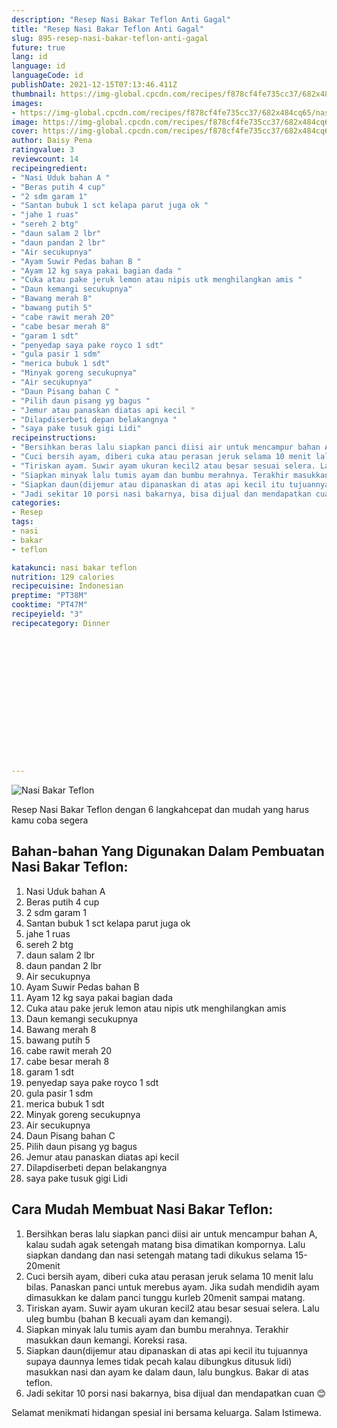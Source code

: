 ```yaml
---
description: "Resep Nasi Bakar Teflon Anti Gagal"
title: "Resep Nasi Bakar Teflon Anti Gagal"
slug: 895-resep-nasi-bakar-teflon-anti-gagal
future: true
lang: id
language: id
languageCode: id
publishDate: 2021-12-15T07:13:46.411Z 
thumbnail: https://img-global.cpcdn.com/recipes/f878cf4fe735cc37/682x484cq65/nasi-bakar-teflon-foto-resep-utama.webp
images:
- https://img-global.cpcdn.com/recipes/f878cf4fe735cc37/682x484cq65/nasi-bakar-teflon-foto-resep-utama.webp
image: https://img-global.cpcdn.com/recipes/f878cf4fe735cc37/682x484cq65/nasi-bakar-teflon-foto-resep-utama.webp
cover: https://img-global.cpcdn.com/recipes/f878cf4fe735cc37/682x484cq65/nasi-bakar-teflon-foto-resep-utama.webp
author: Daisy Pena
ratingvalue: 3
reviewcount: 14
recipeingredient:
- "Nasi Uduk bahan A "
- "Beras putih 4 cup"
- "2 sdm garam 1"
- "Santan bubuk 1 sct kelapa parut juga ok "
- "jahe 1 ruas"
- "sereh 2 btg"
- "daun salam 2 lbr"
- "daun pandan 2 lbr"
- "Air secukupnya"
- "Ayam Suwir Pedas bahan B "
- "Ayam 12 kg saya pakai bagian dada "
- "Cuka atau pake jeruk lemon atau nipis utk menghilangkan amis "
- "Daun kemangi secukupnya"
- "Bawang merah 8"
- "bawang putih 5"
- "cabe rawit merah 20"
- "cabe besar merah 8"
- "garam 1 sdt"
- "penyedap saya pake royco 1 sdt"
- "gula pasir 1 sdm"
- "merica bubuk 1 sdt"
- "Minyak goreng secukupnya"
- "Air secukupnya"
- "Daun Pisang bahan C "
- "Pilih daun pisang yg bagus "
- "Jemur atau panaskan diatas api kecil "
- "Dilapdiserbeti depan belakangnya "
- "saya pake tusuk gigi Lidi"
recipeinstructions:
- "Bersihkan beras lalu siapkan panci diisi air untuk mencampur bahan A, kalau sudah agak setengah matang bisa dimatikan kompornya. Lalu siapkan dandang dan nasi setengah matang tadi dikukus selama 15-20menit"
- "Cuci bersih ayam, diberi cuka atau perasan jeruk selama 10 menit lalu bilas. Panaskan panci untuk merebus ayam. Jika sudah mendidih ayam dimasukkan ke dalam panci tunggu kurleb 20menit sampai matang."
- "Tiriskan ayam. Suwir ayam ukuran kecil2 atau besar sesuai selera. Lalu uleg bumbu (bahan B kecuali ayam dan kemangi)."
- "Siapkan minyak lalu tumis ayam dan bumbu merahnya. Terakhir masukkan daun kemangi. Koreksi rasa."
- "Siapkan daun(dijemur atau dipanaskan di atas api kecil itu tujuannya supaya daunnya lemes tidak pecah kalau dibungkus ditusuk lidi) masukkan nasi dan ayam ke dalam daun, lalu bungkus. Bakar di atas teflon."
- "Jadi sekitar 10 porsi nasi bakarnya, bisa dijual dan mendapatkan cuan 😊"
categories:
- Resep
tags:
- nasi
- bakar
- teflon

katakunci: nasi bakar teflon 
nutrition: 129 calories
recipecuisine: Indonesian
preptime: "PT38M"
cooktime: "PT47M"
recipeyield: "3"
recipecategory: Dinner


     
    
    
    
    
    
    
    
    
    
    
      
    
---
```



![Nasi Bakar Teflon](https://img-global.cpcdn.com/recipes/f878cf4fe735cc37/682x484cq65/nasi-bakar-teflon-foto-resep-utama.webp)

Resep Nasi Bakar Teflon    dengan 6 langkahcepat dan mudah yang harus kamu coba segera

<!--inarticleads1-->

## Bahan-bahan Yang Digunakan Dalam Pembuatan Nasi Bakar Teflon:

1. Nasi Uduk bahan A 
1. Beras putih 4 cup
1. 2 sdm garam 1
1. Santan bubuk 1 sct kelapa parut juga ok 
1. jahe 1 ruas
1. sereh 2 btg
1. daun salam 2 lbr
1. daun pandan 2 lbr
1. Air secukupnya
1. Ayam Suwir Pedas bahan B 
1. Ayam 12 kg saya pakai bagian dada 
1. Cuka atau pake jeruk lemon atau nipis utk menghilangkan amis 
1. Daun kemangi secukupnya
1. Bawang merah 8
1. bawang putih 5
1. cabe rawit merah 20
1. cabe besar merah 8
1. garam 1 sdt
1. penyedap saya pake royco 1 sdt
1. gula pasir 1 sdm
1. merica bubuk 1 sdt
1. Minyak goreng secukupnya
1. Air secukupnya
1. Daun Pisang bahan C 
1. Pilih daun pisang yg bagus 
1. Jemur atau panaskan diatas api kecil 
1. Dilapdiserbeti depan belakangnya 
1. saya pake tusuk gigi Lidi



<!--inarticleads2-->

## Cara Mudah Membuat Nasi Bakar Teflon:

1. Bersihkan beras lalu siapkan panci diisi air untuk mencampur bahan A, kalau sudah agak setengah matang bisa dimatikan kompornya. Lalu siapkan dandang dan nasi setengah matang tadi dikukus selama 15-20menit
1. Cuci bersih ayam, diberi cuka atau perasan jeruk selama 10 menit lalu bilas. Panaskan panci untuk merebus ayam. Jika sudah mendidih ayam dimasukkan ke dalam panci tunggu kurleb 20menit sampai matang.
1. Tiriskan ayam. Suwir ayam ukuran kecil2 atau besar sesuai selera. Lalu uleg bumbu (bahan B kecuali ayam dan kemangi).
1. Siapkan minyak lalu tumis ayam dan bumbu merahnya. Terakhir masukkan daun kemangi. Koreksi rasa.
1. Siapkan daun(dijemur atau dipanaskan di atas api kecil itu tujuannya supaya daunnya lemes tidak pecah kalau dibungkus ditusuk lidi) masukkan nasi dan ayam ke dalam daun, lalu bungkus. Bakar di atas teflon.
1. Jadi sekitar 10 porsi nasi bakarnya, bisa dijual dan mendapatkan cuan 😊




Selamat menikmati hidangan spesial ini bersama keluarga. Salam Istimewa.
